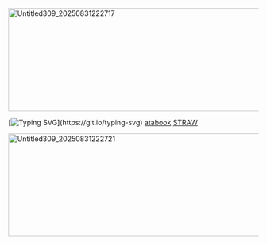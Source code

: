 <img width="735" height="208" alt="Untitled309_20250831222717" src="https://github.com/user-attachments/assets/78decbcd-e24d-4aa3-acd0-cd55e72a15ba" />

[![Typing SVG](https://readme-typing-svg.demolab.com?font=Georgia&pause=1000&color=2A2D2E85&width=435&lines=Is+that%3F+;......;Hey+booker.;.....;Hey.+Paul.;Why+are+you+here%3F+;It+won.;Oh.;Mine+won+too.;....;Do+you;Regret+it%3F+;...;I+do.;Do+you%3F+;I....;I+don't+know...;I+guess...)](https://git.io/typing-svg)       [atabook](https://campsleepinh.atabook.org/)               [STRAW](https://txltlozey.straw.page/) 


 
 




<img width="735" height="208" alt="Untitled309_20250831222721" src="https://github.com/user-attachments/assets/2b26a00b-1d76-4077-8444-e827bcf80417" />
